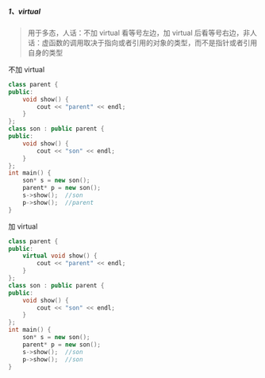##### 1、virtual

> 用于多态，人话：不加 virtual 看等号左边，加 virtual 后看等号右边，非人话：虚函数的调用取决于指向或者引用的对象的类型，而不是指针或者引用自身的类型

不加 virtual

```c++
class parent {
public:
    void show() {
        cout << "parent" << endl;
    }
};
class son : public parent {
public:
    void show() {
        cout << "son" << endl;
    }
};
int main() {
    son* s = new son();
    parent* p = new son();
    s->show();  //son
    p->show();  //parent
}
```

加 virtual

```C++
class parent {
public:
    virtual void show() {
        cout << "parent" << endl;
    }
};
class son : public parent {
public:
    void show() {
        cout << "son" << endl;
    }
};
int main() {
    son* s = new son();
    parent* p = new son();
    s->show();  //son
    p->show();  //son
}
```

